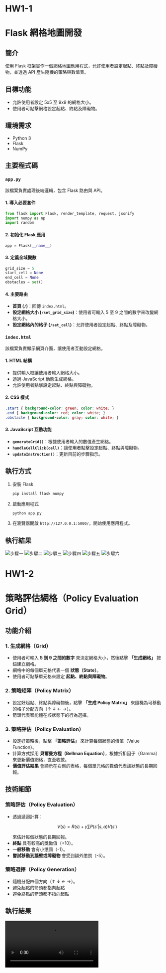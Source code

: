 # HW1-1 
# Flask 網格地圖開發

## 簡介
使用 Flask 框架實作一個網格地圖應用程式，允許使用者設定起點、終點及障礙物，並透過 API 產生隨機的策略與數值表。

## 目標功能
- 允許使用者設定 5x5 至 9x9 的網格大小。
- 使用者可點擊網格設定起點、終點及障礙物。

## 環境需求
- Python 3
- Flask
- NumPy

## 主要程式碼

### `app.py`
該檔案負責處理後端邏輯，包含 Flask 路由與 API。

#### 1. 導入必要套件
```python
from flask import Flask, render_template, request, jsonify
import numpy as np
import random
```

#### 2. 初始化 Flask 應用
```python
app = Flask(__name__)
```

#### 3. 定義全域變數
```python
grid_size = 5
start_cell = None
end_cell = None
obstacles = set()
```

#### 4. 主要路由
- **首頁 (`/`)**：回傳 `index.html`。
- **設定網格大小 (`/set_grid_size`)**：使用者可輸入 5 至 9 之間的數字來改變網格大小。
- **設定網格內的格子 (`/set_cell`)**：允許使用者設定起點、終點及障礙物。

### `index.html`
該檔案負責顯示網頁介面，讓使用者互動設定網格。

#### 1. HTML 結構
- 提供輸入框讓使用者輸入網格大小。
- 透過 JavaScript 動態生成網格。
- 允許使用者點擊設定起點、終點與障礙物。

#### 2. CSS 樣式
```css
.start { background-color: green; color: white; }
.end { background-color: red; color: white; }
.obstacle { background-color: gray; color: white; }
```

#### 3. JavaScript 互動功能
- **`generateGrid()`**：根據使用者輸入的數值產生網格。
- **`handleCellClick(cell)`**：讓使用者點擊設定起點、終點與障礙物。
- **`updateInstruction()`**：更新目前的步驟指示。

## 執行方式
1. 安裝 Flask
   ```sh
   pip install flask numpy
   ```
2. 啟動應用程式
   ```sh
   python app.py
   ```
3. 在瀏覽器開啟 `http://127.0.0.1:5000/`，開始使用應用程式。

## 執行結果
![步驟一](HW1-1/Result/1.png)
![步驟二](HW1-1/Result/2.png)
![步驟三](HW1-1/Result/3.png)
![步驟四](HW1-1/Result/4.png)
![步驟五](HW1-1/Result/5.png)
![步驟六](HW1-1/Result/6.png)


# HW1-2
# 策略評估網格（Policy Evaluation Grid）

## 功能介紹
### 1. 生成網格（Grid）
- 使用者可輸入 **5 到 9 之間的數字** 來決定網格大小，然後點擊 **「生成網格」** 按鈕建立網格。
- 網格中的每個單元格代表一個 **狀態（State）**。
- 使用者可點擊單元格來設定 **起點、終點與障礙物**。

### 2. 策略矩陣（Policy Matrix）
- 設定好起點、終點與障礙物後，點擊 **「生成 Policy Matrix」** 來隨機為可移動的格子分配方向（↑ ↓ ← →）。
- 箭頭代表智能體在該狀態下的行為選擇。

### 3. 策略評估（Policy Evaluation）
- 設定好策略後，點擊 **「策略評估」** 來計算每個狀態的價值（Value Function）。
- 計算方式採用 **貝爾曼方程（Bellman Equation）**，根據折扣因子（Gamma）來更新價值網格，直至收斂。
- **價值評估結果** 會顯示在右側的表格，每個單元格的數值代表該狀態的長期回報。

## 技術細節
### **策略評估（Policy Evaluation）**
- 透過遞迴計算：
  ```math
  V(s) = R(s) + \gamma \sum P(s' | s, a) V(s')
  ```
  來估計每個狀態的長期回報。
- **終點** 具有較高的獎勵值（+10）。
- **一般移動** 會有小懲罰（-1）。
- **嘗試移動到牆壁或障礙物** 會受到額外懲罰（-5）。

### **策略選擇（Policy Generation）**
- 隨機分配四個方向（↑ ↓ ← →）。
- 避免起點的箭頭都指向起點
- 避免終點的箭頭都不指向起點

## 執行結果

![影片](HW1-2/Result/Result.mp4)


